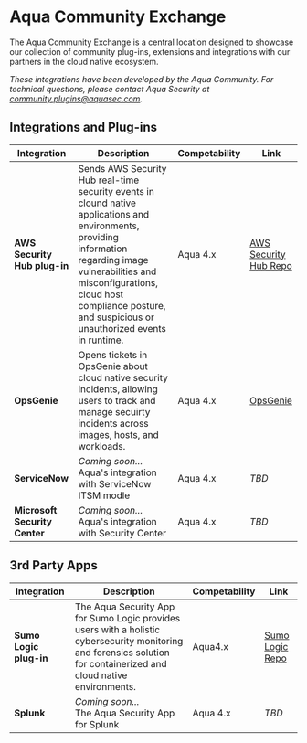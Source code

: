 # Aqua Community Exchange

The Aqua Community Exchange is a central location designed to showcase our collection of community plug-ins, extensions and integrations with our partners in the cloud native ecosystem.

_These integrations have been developed by the Aqua Community. For technical questions, please contact Aqua Security at community.plugins@aquasec.com._

## Integrations and Plug-ins

|Integration|Description|Competability|Link|
|-----------|-----------|-------------|----|
|**AWS Security Hub plug-in**| Sends AWS Security Hub real-time security events in clound native applications and environments, providing  information regarding image vulnerabilities and misconfigurations, cloud host compliance posture, and suspicious or unauthorized events in runtime.|Aqua 4.x|[AWS Security Hub Repo](https://aquasecurity.github.io/aws-security-hub-plugin/)|
|**OpsGenie**|Opens tickets in OpsGenie about cloud native security incidents, allowing users to track and manage secuirty incidents across images, hosts, and workloads.|Aqua 4.x|[OpsGenie](https://aquasecurity.github.io/opsgenie-plugin/)|
|**ServiceNow**|_Coming soon..._<br>Aqua's integration with ServiceNow ITSM modle|Aqua 4.x|_TBD_|
|**Microsoft Security Center**|_Coming soon..._<br>Aqua's integration with Security Center|Aqua 4.x|_TBD_|

## 3rd Party Apps

|Integration|Description|Competability|Link|
|-----------|-----------|-------------|----|
|**Sumo Logic plug-in**| The Aqua Security App for Sumo Logic provides users with a holistic cybersecurity monitoring and forensics solution for containerized and cloud native environments.|Aqua4.x|[Sumo Logic Repo](https://aquasecurity.github.io/Sumo-Logic-App/)|
|**Splunk**|_Coming soon..._<br>The Aqua Security App for Splunk|Aqua 4.x|_TBD_|
